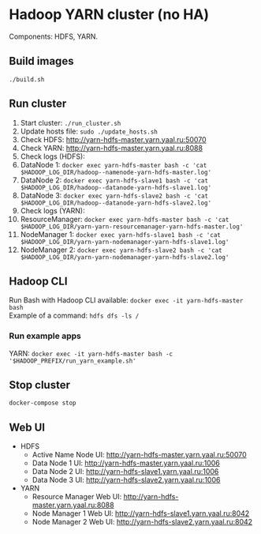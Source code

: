 # Hadoop YARN cluster (no HA)

Components: HDFS, YARN.

## Build images

`./build.sh`

## Run cluster

1. Start cluster: `./run_cluster.sh`
2. Update hosts file: `sudo ./update_hosts.sh`
3. Check HDFS: http://yarn-hdfs-master.yarn.yaal.ru:50070
4. Check YARN: http://yarn-hdfs-master.yarn.yaal.ru:8088
5. Check logs (HDFS):
  1. DataNode 1: `docker exec yarn-hdfs-master bash -c 'cat $HADOOP_LOG_DIR/hadoop--namenode-yarn-hdfs-master.log'`
  1. DataNode 2: `docker exec yarn-hdfs-slave1 bash -c 'cat $HADOOP_LOG_DIR/hadoop--datanode-yarn-hdfs-slave1.log'`
  1. DataNode 3: `docker exec yarn-hdfs-slave2 bash -c 'cat $HADOOP_LOG_DIR/hadoop--datanode-yarn-hdfs-slave2.log'`
6. Check logs (YARN):
  1. ResourceManager: `docker exec yarn-hdfs-master bash -c 'cat $HADOOP_LOG_DIR/yarn-yarn-resourcemanager-yarn-hdfs-master.log'`
  1. NodeManager 1:   `docker exec yarn-hdfs-slave1 bash -c 'cat $HADOOP_LOG_DIR/yarn-yarn-nodemanager-yarn-hdfs-slave1.log'`
  1. NodeManager 2:   `docker exec yarn-hdfs-slave2 bash -c 'cat $HADOOP_LOG_DIR/yarn-yarn-nodemanager-yarn-hdfs-slave2.log'`

## Hadoop CLI

Run Bash with Hadoop CLI available: `docker exec -it yarn-hdfs-master bash`  
Example of a command: `hdfs dfs -ls /`

### Run example apps

YARN: `docker exec -it yarn-hdfs-master bash -c '$HADOOP_PREFIX/run_yarn_example.sh'`

## Stop cluster

`docker-compose stop`

## Web UI

- HDFS
    - Active Name Node UI: http://yarn-hdfs-master.yarn.yaal.ru:50070
    - Data Node 1 UI: http://yarn-hdfs-master.yarn.yaal.ru:1006
    - Data Node 2 UI: http://yarn-hdfs-slave1.yarn.yaal.ru:1006
    - Data Node 3 UI: http://yarn-hdfs-slave2.yarn.yaal.ru:1006
- YARN
    - Resource Manager Web UI: http://yarn-hdfs-master.yarn.yaal.ru:8088
    - Node Manager 1 Web UI: http://yarn-hdfs-slave1.yarn.yaal.ru:8042
    - Node Manager 2 Web UI: http://yarn-hdfs-slave2.yarn.yaal.ru:8042
